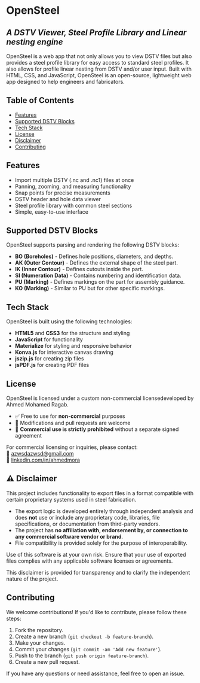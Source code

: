 # OpenSteel

## _A DSTV Viewer, Steel Profile Library and Linear nesting engine_

OpenSteel is a web app that not only allows you to view DSTV files but also provides a steel profile library for easy access to standard steel profiles. It also allows for profile linear nesting from DSTV and/or user input. Built with HTML, CSS, and JavaScript, OpenSteel is an open-source, lightweight web app designed to help engineers and fabricators.

## Table of Contents

- [Features](#features)
- [Supported DSTV Blocks](#supported-dstv-blocks)
- [Tech Stack](#tech-stack)
- [License](#license)
- [Disclaimer](#Disclaimer)
- [Contributing](#contributing)

## Features

- Import multiple DSTV (.nc and .nc1) files at once
- Panning, zooming, and measuring functionality
- Snap points for precise measurements
- DSTV header and hole data viewer
- Steel profile library with common steel sections
- Simple, easy-to-use interface

## Supported DSTV Blocks

OpenSteel supports parsing and rendering the following DSTV blocks:

- **BO (Boreholes)** - Defines hole positions, diameters, and depths.
- **AK (Outer Contour)** - Defines the external shape of the steel part.
- **IK (Inner Contour)** - Defines cutouts inside the part.
- **SI (Numeration Data)** - Contains numbering and identification data.
- **PU (Marking)** - Defines markings on the part for assembly guidance.
- **KO (Marking)** - Similar to PU but for other specific markings.

## Tech Stack

OpenSteel is built using the following technologies:

- **HTML5** and **CSS3** for the structure and styling
- **JavaScript** for functionality
- **Materialize** for styling and responsive behavior
- **Konva.js** for interactive canvas drawing
- **jszip.js** for creating zip files
- **jsPDF.js** for creating PDF files

## License

OpenSteel is licensed under a custom non-commercial licensedeveloped by Ahmed Mohamed Ragab.

- ✅ Free to use for **non-commercial** purposes
- 🔧 Modifications and pull requests are welcome
- 🚫 **Commercial use is strictly prohibited** without a separate signed agreement

For commercial licensing or inquiries, please contact:  
📧 [azwsdazwsd@gmail.com](mailto:azwsdazwsd@gmail.com)  
🔗 [linkedin.com/in/ahmedmora](https://www.linkedin.com/in/ahmedmora)

## ⚠️ Disclaimer

This project includes functionality to export files in a format compatible with certain proprietary systems used in steel fabrication.

- The export logic is developed entirely through independent analysis and does **not** use or include any proprietary code, libraries, file specifications, or documentation from third-party vendors.
- The project has **no affiliation with, endorsement by, or connection to any commercial software vendor or brand**.
- File compatibility is provided solely for the purpose of interoperability.

Use of this software is at your own risk. Ensure that your use of exported files complies with any applicable software licenses or agreements.

This disclaimer is provided for transparency and to clarify the independent nature of the project.

## Contributing

We welcome contributions! If you'd like to contribute, please follow these steps:

1. Fork the repository.
2. Create a new branch (`git checkout -b feature-branch`).
3. Make your changes.
4. Commit your changes (`git commit -am 'Add new feature'`).
5. Push to the branch (`git push origin feature-branch`).
6. Create a new pull request.

If you have any questions or need assistance, feel free to open an issue.